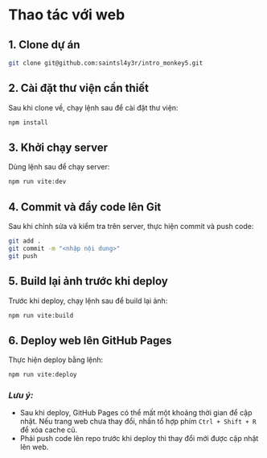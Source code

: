 # Thao tác với web

## 1. Clone dự án
```sh
git clone git@github.com:saintsl4y3r/intro_monkey5.git
```

## 2. Cài đặt thư viện cần thiết
Sau khi clone về, chạy lệnh sau để cài đặt thư viện:

```sh
npm install
```

## 3. Khởi chạy server
Dùng lệnh sau để chạy server:

```sh
npm run vite:dev
```

## 4. Commit và đẩy code lên Git
Sau khi chỉnh sửa và kiểm tra trên server, thực hiện commit và push code:

```sh
git add .
git commit -m "<nhập nội dung>"
git push
```

## 5. Build lại ảnh trước khi deploy
Trước khi deploy, chạy lệnh sau để build lại ảnh:

```sh
npm run vite:build
```

## 6. Deploy web lên GitHub Pages
Thực hiện deploy bằng lệnh:

```sh
npm run vite:deploy
```

### *Lưu ý:*
- Sau khi deploy, GitHub Pages có thể mất một khoảng thời gian để cập nhật. Nếu trang web chưa thay đổi, nhấn tổ hợp phím `Ctrl + Shift + R` để xóa cache cũ.
- Phải push code lên repo trước khi deploy thì thay đổi mới được cập nhật lên web.
```